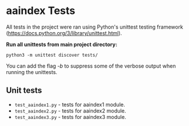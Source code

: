 # aaindex Tests

All tests in the project were ran using Python's unittest testing framework (https://docs.python.org/3/library/unittest.html).

**Run all unittests from main project directory:**
```
python3 -m unittest discover tests/
```
You can add the flag *-b* to suppress some of the verbose output when running the unittests.

Unit tests
----------
* `test_aaindex1.py` - tests for aaindex1 module.
* `test_aaindex2.py` - tests for aaindex2 module.
* `test_aaindex3.py` - tests for aaindex3 module.